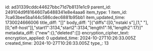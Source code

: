 id: ad31339cddc44627bbc71d7b8131e1c9
parent_id: 249104d9f8164607a6488341e8e4aaa6
item_type: 1
item_id: 7ca63bee5ba144c586cdec6881b95bb1
item_updated_time: 1730024666006
title_diff: "[]"
body_diff: "[{\"diffs\":[[0,\"nstakl s\"],[1,\" \"],[0,\"elf-host\"]],\"start1\":3134,\"start2\":3134,\"length1\":16,\"length2\":17}]"
metadata_diff: {"new":{},"deleted":[]}
encryption_cipher_text: 
encryption_applied: 0
updated_time: 2024-10-27T10:26:33.005Z
created_time: 2024-10-27T10:26:33.005Z
type_: 13